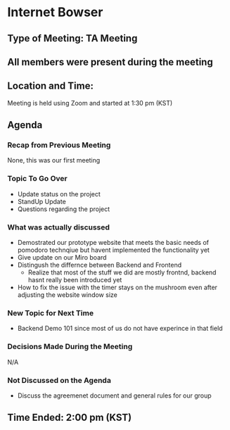 # Internet Bowser 
## Type of Meeting: TA Meeting
## All members were present during the meeting
## Location and Time:
Meeting is held using Zoom and started at 1:30 pm (KST)

## Agenda 

### Recap from Previous Meeting 
None, this was our first meeting 

### Topic To Go Over
- Update status on the project
- StandUp Update
- Questions regarding the project 

### What was actually discussed 
- Demostrated our prototype website that meets the basic needs of pomodoro technqiue but havent implemented the functionality yet
- Give update on our Miro board
- Distingush the differnce between Backend and Frontend
  - Realize that most of the stuff we did are mostly frontnd, backend hasnt really been introduced yet
- How to fix the issue with the timer stays on the mushroom even after adjusting the website window size 

### New Topic for Next Time 
- Backend Demo 101 since most of us do not have experince in that field 

### Decisions Made During the Meeting 

N/A

### Not Discussed on the Agenda 
- Discuss the agreemenet document and general rules for our group 

## Time Ended: 2:00 pm (KST)
